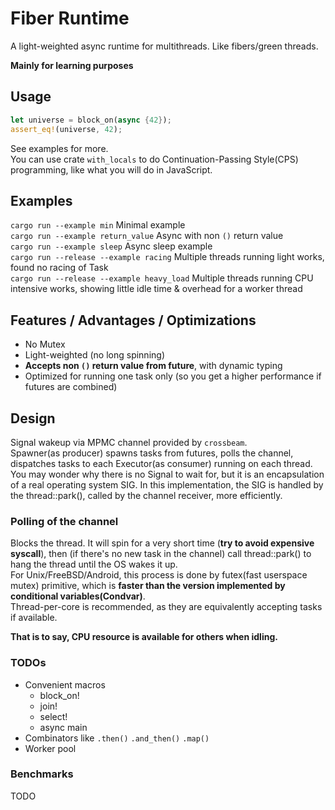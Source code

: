 # Fiber Runtime

A light-weighted async runtime for multithreads. Like fibers/green threads.  

**Mainly for learning purposes**

## Usage

```rust
let universe = block_on(async {42});
assert_eq!(universe, 42);
```
See examples for more.  
You can use crate `with_locals` to do Continuation-Passing Style(CPS) programming, like what you will do in JavaScript.  

## Examples

`cargo run --example min`  Minimal example  
`cargo run --example return_value`  Async with non `()` return value  
`cargo run --example sleep`  Async sleep example  
`cargo run --release --example racing`  Multiple threads running light works, found no racing of Task  
`cargo run --release --example heavy_load`  Multiple threads running CPU intensive works, showing little idle time & overhead for a worker thread

## Features / Advantages / Optimizations

- No Mutex
- Light-weighted (no long spinning)
- **Accepts non `()` return value from future**, with dynamic typing
- Optimized for running one task only (so you get a higher performance if futures are combined)

## Design

Signal wakeup via MPMC channel provided by `crossbeam`.  
Spawner(as producer) spawns tasks from futures, polls the channel, dispatches tasks to each Executor(as consumer) running on each thread.  
You may wonder why there is no Signal to wait for, but it is an encapsulation of a real operating system SIG. In this implementation, the SIG is handled by the thread::park(), called by the channel receiver, more efficiently.

### Polling of the channel

Blocks the thread. It will spin for a very short time (**try to avoid expensive syscall**), then (if there's no new task in the channel) call thread::park() to hang the thread until the OS wakes it up.  
For Unix/FreeBSD/Android, this process is done by futex(fast userspace mutex) primitive, which is **faster than the version implemented by conditional variables(Condvar)**.  
Thread-per-core is recommended, as they are equivalently accepting tasks if available.

**That is to say, CPU resource is available for others when idling.**

### TODOs

- Convenient macros
  - block_on!
  - join!
  - select!
  - async main
- Combinators like `.then()` `.and_then()` `.map()`
- Worker pool

### Benchmarks

TODO